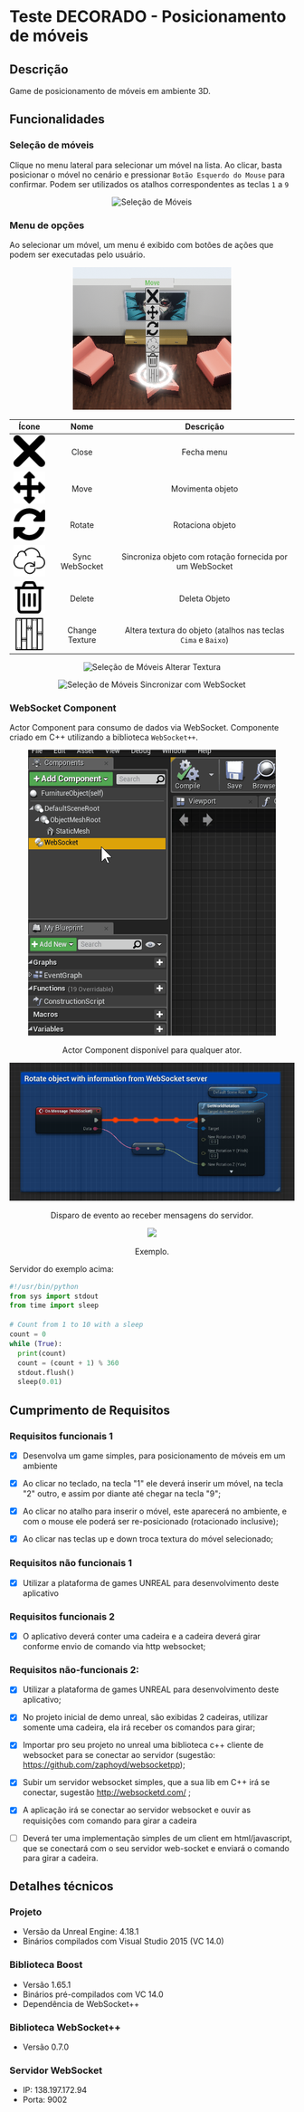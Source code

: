 # Teste DECORADO - Posicionamento de móveis
## Descrição
Game de posicionamento de móveis em ambiente 3D.
## Funcionalidades
### Seleção de móveis
Clique no menu lateral para selecionar um móvel na lista. Ao clicar, basta posicionar o móvel no cenário e pressionar `Botão Esquerdo do Mouse` para confirmar. Podem ser utilizados os atalhos correspondentes as teclas `1` a `9`
<center>

![Seleção de Móveis](./Resources/Images/ObjectPlacement01.gif)

</center>



### Menu de opções
Ao selecionar um móvel, um menu é exibido com botões de ações que podem ser executadas pelo usuário.
<center>

![Menu de opções](./Resources/Images/img01.png)

</center>

Ícone                                     |  Nome          |  Descrição
:----------------------------------------:|:--------------:|:------------:
![](./Resources/Images/icons/close.png)   |  Close         |  Fecha menu
![](./Resources/Images/icons/move.png)    |  Move          |  Movimenta objeto
![](./Resources/Images/icons/rotate.png)  |  Rotate        |  Rotaciona objeto
![](./Resources/Images/icons/sync.png)    |  Sync WebSocket|  Sincroniza objeto com rotação fornecida por um WebSocket
![](./Resources/Images/icons/delete.png)  |  Delete        |  Deleta Objeto
![](./Resources/Images/icons/texture.png) |  Change Texture|  Altera textura do objeto (atalhos nas teclas `Cima` e `Baixo`)

<center>

![Seleção de Móveis](./Resources/Images/ObjectPlacement03.gif)
Alterar Textura


![Seleção de Móveis](./Resources/Images/ObjectPlacement02.gif)
Sincronizar com WebSocket
</center>

### WebSocket Component
Actor Component para consumo de dados via WebSocket. Componente criado em C++ utilizando a biblioteca `WebSocket++`.

<center>

![](./Resources/Images/WebSocketComponent01.gif)

Actor Component disponível para qualquer ator.


![](./Resources/Images/WebSocketComponent02.gif)

Disparo de evento ao receber mensagens do servidor.


![](./Resources/Images/WebSocketChair.gif)

Exemplo.

</center>

Servidor do exemplo acima:
```python
#!/usr/bin/python
from sys import stdout
from time import sleep

# Count from 1 to 10 with a sleep
count = 0
while (True):
  print(count)
  count = (count + 1) % 360
  stdout.flush()
  sleep(0.01)
```



## Cumprimento de Requisitos

### Requisitos funcionais 1
- [x] Desenvolva um game simples, para posicionamento de móveis em um ambiente

- [x] Ao clicar no teclado, na tecla "1" ele deverá inserir um móvel, na tecla "2" outro, e assim por diante até chegar na tecla "9";
        
- [x] Ao clicar no atalho para inserir o móvel, este aparecerá no ambiente, e com o mouse ele poderá ser re-posicionado (rotacionado inclusive);

- [x] Ao clicar nas teclas up e down troca textura do móvel selecionado;

### Requisitos não funcionais 1
- [x] Utilizar a plataforma de games UNREAL para desenvolvimento deste aplicativo


### Requisitos funcionais 2
- [x] O aplicativo deverá conter uma cadeira e a cadeira deverá girar conforme envio de comando via http websocket;

### Requisitos não-funcionais 2:
- [x] Utilizar a plataforma de games UNREAL para desenvolvimento deste aplicativo;

- [x] No projeto inicial de demo unreal, são exibidas 2 cadeiras, utilizar somente uma cadeira, ela irá receber os comandos para girar;

- [x] Importar pro seu projeto no unreal uma biblioteca c++ cliente de websocket para se conectar ao servidor (sugestão: https://github.com/zaphoyd/websocketpp);

- [x] Subir um servidor websocket simples, que a sua lib em C++ irá se conectar, sugestão http://websocketd.com/ ;

- [x] A aplicação irá se conectar ao servidor websocket e ouvir as requisições com comando para girar a cadeira
        
- [ ] Deverá ter uma implementação simples de um client em html/javascript, que se conectará com o seu servidor web-socket e enviará o comando para girar a cadeira.

## Detalhes técnicos
### Projeto
* Versão da Unreal Engine: 4.18.1
* Binários compilados com Visual Studio 2015 (VC 14.0)
### Biblioteca Boost
* Versão 1.65.1
* Binários pré-compilados com VC 14.0
* Dependência de WebSocket++
### Biblioteca WebSocket++
* Versão 0.7.0
### Servidor WebSocket
* IP: 138.197.172.94
* Porta: 9002 